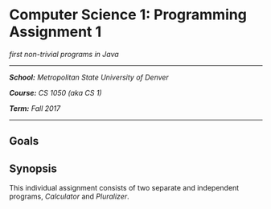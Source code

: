# Computer Science 1: Programming Assignment 1

_first non-trivial programs in Java_

* * * 

_**School:** Metropolitan State University of Denver_

_**Course:** CS 1050 (aka CS 1)_

_**Term:** Fall 2017_

* * * 

## Goals

## Synopsis

This individual assignment consists of two separate and independent programs, _Calculator_ and _Pluralizer_. 
